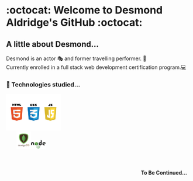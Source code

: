 # :octocat: Welcome to Desmond Aldridge's GitHub :octocat: 

## A little about Desmond...

Desmond is an actor 🎭 and former travelling performer. 🎪 <br>
Currently enrolled in a full stack web development certification program.💻 

### 🌱 Technologies studied...

<img src="./logos.jpeg" width="150px"><br>&nbsp;&nbsp;&nbsp;&nbsp;&nbsp;&nbsp;&nbsp;<img src="./mongodb-logo.png" width="40px"><img src="./node-js-logo.png" width="40px">
<br>
<br>

#### &nbsp;<marquee><b>To Be Continued...<b></marquee>



